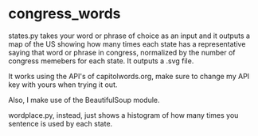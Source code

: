congress_words
=========

states.py takes your word or phrase of choice as an input and it outputs a map of the US showing how many times each state has a representative saying that word or phrase in congress, normalized by the number of congress memebers for each state. It outputs a .svg file.

It works using the API's of capitolwords.org, make sure to change my API key with yours when trying it out.

Also, I make use of the BeautifulSoup module.


wordplace.py, instead, just shows a histogram of how many times you sentence is used by each state.

